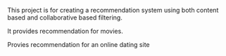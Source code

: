 
This project is for creating a recommendation system using both content based and collaborative based filtering. 

It provides recommendation for movies.

Provies recommendation for an online dating site
